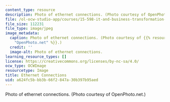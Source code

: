 ```yaml
---
content_type: resource
description: Photo of ethernet connections. (Photo courtesy of OpenPhoto.net.)
file: /ol-ocw-studio-app/courses/15-598-it-and-business-transformation-spring-2003/a624fc5bbb3b66f2847a30b397b95aed_15-598s03.jpg
file_size: 112231
file_type: image/jpeg
image_metadata:
  caption: Photo of ethernet connections. (Photo courtesy of {{% resource_link "2f8c0f2f-df0f-4c02-b6ba-5cdc3ef6f055"
    "OpenPhoto.net" %}}.)
  credit: ''
  image-alt: Photo of ethernet connections.
learning_resource_types: []
license: https://creativecommons.org/licenses/by-nc-sa/4.0/
ocw_type: OCWImage
resourcetype: Image
title: Ethernet Connections
uid: a624fc5b-bb3b-66f2-847a-30b397b95aed
---
```

Photo of ethernet connections. (Photo courtesy of OpenPhoto.net.)